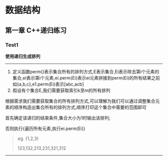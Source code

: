 # 数据结构
## 第一章 C++递归练习
### Test1

**使用递归生成排列**

---

1. 定义函数perm()表示集合所有的排列方式,E表示集合,Ei表示除去第i个元素的集合,ei表示第i个元素,ei.perm(Ei)表示ei元素拼接到perm(Ei)的所有结果之前
如{a,b,c},e1.perm(Ei)表示[abc,acb]
2. 假设有个集合E,我们需要获取索引k至m的所有排列

根据需求我们需要获取集合的所有排列方式,可以理解为我们可以通过调整集合元素的顺序构造出集合所有的排列方式,顺序打印这个集合中需要的范围即可

首先确定该递归的结束条件,集合大小为1时输出该排列;

否则执行{遍历所有元素,执行ei.perm(Ei)}


> eg. {1,2,3}
> 
> 123,132,213,231,321,312
---




 

